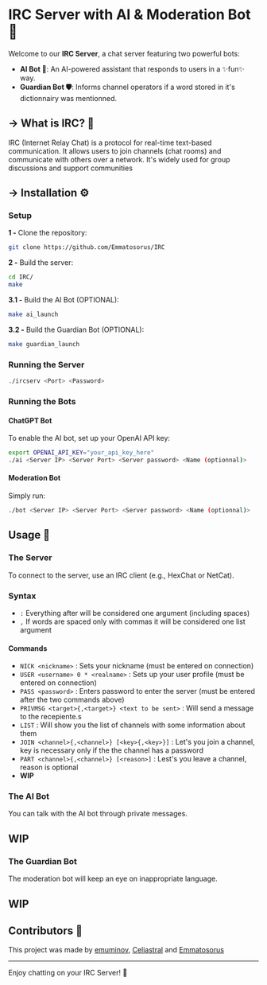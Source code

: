 # IRC Server with AI & Moderation Bot 🚀

Welcome to our **IRC Server**, a chat server featuring two powerful bots:

- **AI Bot 🤖**: An AI-powered assistant that responds to users in a ✨fun✨ way.
- **Guardian Bot 🛡️**: Informs channel operators if a word stored in it's dictionnairy was mentionned.
  
## → What is IRC? 🤔
IRC (Internet Relay Chat) is a protocol for real-time text-based communication. It allows users to join channels (chat rooms) 
and communicate with others over a network. It's widely used for group discussions and support communities

## → Installation ⚙️
### Setup
**1 -** Clone the repository:
```sh
git clone https://github.com/Emmatosorus/IRC
```
**2 -** Build the server:
```sh
cd IRC/
make
```
**3.1 -** Build the AI Bot (OPTIONAL):
```sh
make ai_launch
```

**3.2 -** Build the Guardian Bot (OPTIONAL):
```sh
make guardian_launch
```
### Running the Server
```sh
./ircserv <Port> <Password>
```

### Running the Bots
#### ChatGPT Bot
To enable the AI bot, set up your OpenAI API key:
```sh
export OPENAI_API_KEY="your_api_key_here"
./ai <Server IP> <Server Port> <Server password> <Name (optionnal)>
```

#### Moderation Bot
Simply run:
```sh
./bot <Server IP> <Server Port> <Server password> <Name (optionnal)>
```

## Usage 📡
### The Server
To connect to the server, use an IRC client (e.g., HexChat or NetCat).

### Syntax
 - `:` Everything after will be considered one argument (including spaces)
 - `,` If words are spaced only with commas it will be considered one list argument

#### Commands
  - `NICK <nickname>` : Sets your nickname (must be entered on connection)
  - `USER <username> 0 * <realname>` : Sets up your user profile (must be entered on connection)
  - `PASS <password>` : Enters password to enter the server (must be entered after the two commands above)
  - `PRIVMSG <target>{,<target>} <text to be sent>` : Will send a message to the recepiente.s
  - `LIST` : Will show you the list of channels with some information about them
  - `JOIN <channel>{,<channel>} [<key>{,<key>}]` : Let's you join a channel, key is necessary only if the the channel has a password
  - `PART <channel>{,<channel>} [<reason>]` : Lest's you leave a channel, reason is optional
  - **WIP**

### The AI Bot
You can talk with the AI bot through private messages.
## WIP

### The Guardian Bot
The moderation bot will keep an eye on inappropriate language.
## WIP

## Contributors 🤝
This project was made by [emuminov](https://github.com/emuminov), [Celiastral](https://github.com/Celiastral) 
and [Emmatosorus](https://github.com/Emmatosorus)

---

Enjoy chatting on your IRC Server! 🎉
